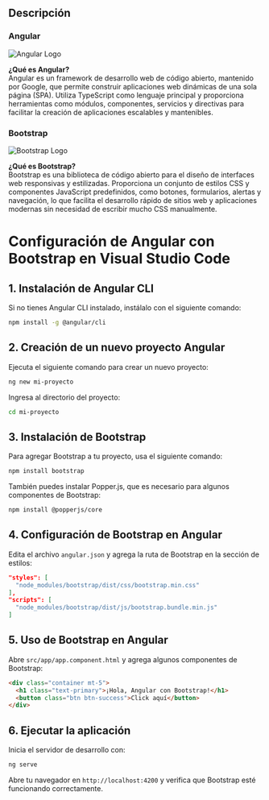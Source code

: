 ## Descripción

### **Angular**
![Angular Logo](https://angular.io/assets/images/logos/angular/angular.svg)

**¿Qué es Angular?**  
Angular es un framework de desarrollo web de código abierto, mantenido por Google, que permite construir aplicaciones web dinámicas de una sola página (SPA). Utiliza TypeScript como lenguaje principal y proporciona herramientas como módulos, componentes, servicios y directivas para facilitar la creación de aplicaciones escalables y mantenibles.

### **Bootstrap**
![Bootstrap Logo](https://getbootstrap.com/docs/5.3/assets/brand/bootstrap-logo-shadow.png)

**¿Qué es Bootstrap?**  
Bootstrap es una biblioteca de código abierto para el diseño de interfaces web responsivas y estilizadas. Proporciona un conjunto de estilos CSS y componentes JavaScript predefinidos, como botones, formularios, alertas y navegación, lo que facilita el desarrollo rápido de sitios web y aplicaciones modernas sin necesidad de escribir mucho CSS manualmente.
# Configuración de Angular con Bootstrap en Visual Studio Code

## 1. Instalación de Angular CLI
Si no tienes Angular CLI instalado, instálalo con el siguiente comando:

```sh
npm install -g @angular/cli
```

## 2. Creación de un nuevo proyecto Angular
Ejecuta el siguiente comando para crear un nuevo proyecto:

```sh
ng new mi-proyecto
```

Ingresa al directorio del proyecto:

```sh
cd mi-proyecto
```

## 3. Instalación de Bootstrap
Para agregar Bootstrap a tu proyecto, usa el siguiente comando:

```sh
npm install bootstrap
```

También puedes instalar Popper.js, que es necesario para algunos componentes de Bootstrap:

```sh
npm install @popperjs/core
```

## 4. Configuración de Bootstrap en Angular
Edita el archivo `angular.json` y agrega la ruta de Bootstrap en la sección de estilos:

```json
"styles": [
  "node_modules/bootstrap/dist/css/bootstrap.min.css"
],
"scripts": [
  "node_modules/bootstrap/dist/js/bootstrap.bundle.min.js"
]
```

## 5. Uso de Bootstrap en Angular
Abre `src/app/app.component.html` y agrega algunos componentes de Bootstrap:

```html
<div class="container mt-5">
  <h1 class="text-primary">¡Hola, Angular con Bootstrap!</h1>
  <button class="btn btn-success">Click aquí</button>
</div>
```

## 6. Ejecutar la aplicación
Inicia el servidor de desarrollo con:

```sh
ng serve
```

Abre tu navegador en `http://localhost:4200` y verifica que Bootstrap esté funcionando correctamente.




